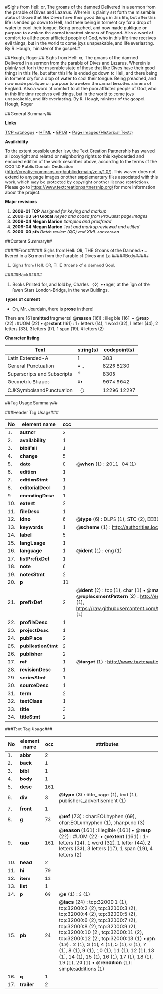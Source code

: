 #Sighs from Hell: or, The groans of the damned Delivered in a sermon from the parable of Dives and Lazarus. Wherein is plainly set forth the miserable state of those that like Dives have their good things in this life, but after this life is ended go down to Hell, and there being in torment cry for a drop of water to cool their tongue. Being preached, and now made publique on purpose to awaken the carnal besotted sinners of England. Also a word of comfort to all the poor afflicted people of God, who in this life time receives evil things, but in the world to come joys unspeakable, and life everlasting. By R. Hough, minister of the gospel.#

##Hough, Roger.##
Sighs from Hell: or, The groans of the damned Delivered in a sermon from the parable of Dives and Lazarus. Wherein is plainly set forth the miserable state of those that like Dives have their good things in this life, but after this life is ended go down to Hell, and there being in torment cry for a drop of water to cool their tongue. Being preached, and now made publique on purpose to awaken the carnal besotted sinners of England. Also a word of comfort to all the poor afflicted people of God, who in this life time receives evil things, but in the world to come joys unspeakable, and life everlasting. By R. Hough, minister of the gospel.
Hough, Roger.

##General Summary##

**Links**

[TCP catalogue](http://www.ota.ox.ac.uk/tcp/)  • 
[HTML](http://tei.it.ox.ac.uk/tcp/Texts-HTML/free/A44/A44593.html)  • 
[EPUB](http://tei.it.ox.ac.uk/tcp/Texts-EPUB/free/A44/A44593.epub) • 
[Page images (Historical Texts)](https://historicaltexts.jisc.ac.uk/eebo-99827578e)

**Availability**

To the extent possible under law, the Text Creation Partnership has waived all copyright and related or neighboring rights to this keyboarded and encoded edition of the work described above, according to the terms of the CC0 1.0 Public Domain Dedication (http://creativecommons.org/publicdomain/zero/1.0/). This waiver does not extend to any page images or other supplementary files associated with this work, which may be protected by copyright or other license restrictions. Please go to https://www.textcreationpartnership.org/ for more information about the project.

**Major revisions**

1. __2009-01__ __TCP__ *Assigned for keying and markup*
1. __2009-03__ __SPi Global__ *Keyed and coded from ProQuest page images*
1. __2009-04__ __Megan Marion__ *Sampled and proofread*
1. __2009-04__ __Megan Marion__ *Text and markup reviewed and edited*
1. __2009-09__ __pfs__ *Batch review (QC) and XML conversion*

##Content Summary##

#####Front#####
Sighs from Hell: OR, THE Groans of the Damned.•…livered in a Sermon from the Parable of Dives and La
#####Body#####

1. Sighs from Hell: OR, THE Groans of a damned Soul.

#####Back#####

1. Books Printed for, and ſold by, Charles 〈◊〉••nger, at the ſign of the ſeven Stars London-Bridge, in the new Buldings.

**Types of content**

  * Oh, Mr. Jourdain, there is **prose** in there!

There are 161 **omitted** fragments! 
 @__reason__ (161) : illegible (161)  •  @__resp__ (22) : #UOM (22)  •  @__extent__ (161) : 1+ letters (14), 1 word (32), 1 letter (44), 2 letters (33), 3 letters (17), 1 span (19), 4 letters (2)

**Character listing**


|Text|string(s)|codepoint(s)|
|---|---|---|
|Latin Extended-A|ſ|383|
|General Punctuation|•…|8226 8230|
|Superscripts             and Subscripts|⁴|8308|
|Geometric Shapes|◊▪|9674 9642|
|CJKSymbolsandPunctuation|〈〉|12296 12297|

##Tag Usage Summary##

###Header Tag Usage###

|No|element name|occ|attributes|
|---|---|---|---|
|1.|__author__|2||
|2.|__availability__|1||
|3.|__biblFull__|1||
|4.|__change__|5||
|5.|__date__|8| @__when__ (1) : 2011-04 (1)|
|6.|__edition__|1||
|7.|__editionStmt__|1||
|8.|__editorialDecl__|1||
|9.|__encodingDesc__|1||
|10.|__extent__|2||
|11.|__fileDesc__|1||
|12.|__idno__|6| @__type__ (6) : DLPS (1), STC (2), EEBO-CITATION (1), PROQUEST (1), VID (1)|
|13.|__keywords__|1| @__scheme__ (1) : http://authorities.loc.gov/ (1)|
|14.|__label__|5||
|15.|__langUsage__|1||
|16.|__language__|1| @__ident__ (1) : eng (1)|
|17.|__listPrefixDef__|1||
|18.|__note__|6||
|19.|__notesStmt__|2||
|20.|__p__|11||
|21.|__prefixDef__|2| @__ident__ (2) : tcp (1), char (1)  •  @__matchPattern__ (2) : ([0-9\-]+):([0-9IVX]+) (1), (.+) (1)  •  @__replacementPattern__ (2) : http://eebo.chadwyck.com/downloadtiff?vid=$1&page=$2 (1), https://raw.githubusercontent.com/textcreationpartnership/Texts/master/tcpchars.xml#$1 (1)|
|22.|__profileDesc__|1||
|23.|__projectDesc__|1||
|24.|__pubPlace__|2||
|25.|__publicationStmt__|2||
|26.|__publisher__|2||
|27.|__ref__|1| @__target__ (1) : http://www.textcreationpartnership.org/docs/. (1)|
|28.|__revisionDesc__|1||
|29.|__seriesStmt__|1||
|30.|__sourceDesc__|1||
|31.|__term__|2||
|32.|__textClass__|1||
|33.|__title__|3||
|34.|__titleStmt__|2||


###Text Tag Usage###

|No|element name|occ|attributes|
|---|---|---|---|
|1.|__abbr__|2||
|2.|__back__|1||
|3.|__bibl__|1||
|4.|__body__|1||
|5.|__desc__|161||
|6.|__div__|3| @__type__ (3) : title_page (1), text (1), publishers_advertisement (1)|
|7.|__front__|1||
|8.|__g__|73| @__ref__ (73) : char:EOLhyphen (69), char:EOLunhyphen (1), char:punc (3)|
|9.|__gap__|161| @__reason__ (161) : illegible (161)  •  @__resp__ (22) : #UOM (22)  •  @__extent__ (161) : 1+ letters (14), 1 word (32), 1 letter (44), 2 letters (33), 3 letters (17), 1 span (19), 4 letters (2)|
|10.|__head__|2||
|11.|__hi__|79||
|12.|__item__|12||
|13.|__list__|1||
|14.|__p__|68| @__n__ (1) : 2 (1)|
|15.|__pb__|24| @__facs__ (24) : tcp:32000:1 (1), tcp:32000:2 (2), tcp:32000:3 (2), tcp:32000:4 (2), tcp:32000:5 (2), tcp:32000:6 (2), tcp:32000:7 (2), tcp:32000:8 (2), tcp:32000:9 (2), tcp:32000:10 (2), tcp:32000:11 (2), tcp:32000:12 (2), tcp:32000:13 (1)  •  @__n__ (19) : 2 (1), 3 (1), 4 (1), 5 (1), 6 (1), 7 (1), 8 (1), 9 (1), 10 (1), 11 (1), 12 (1), 13 (1), 14 (1), 15 (1), 16 (1), 17 (1), 18 (1), 19 (1), 20 (1)  •  @__rendition__ (1) : simple:additions (1)|
|16.|__q__|1||
|17.|__trailer__|2||
